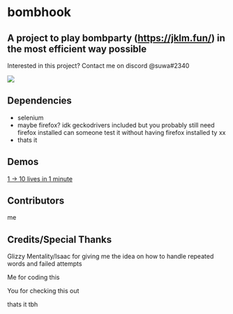 # bombhook
## A project to play bombparty (https://jklm.fun/) in the most efficient way possible

Interested in this project? Contact me on discord @suwa#2340

<img src="https://cdn.discordapp.com/attachments/879261281473937451/996136411742871572/demo.gif">

## Dependencies

 - selenium 
 - maybe firefox? idk geckodrivers included but you probably still need firefox installed can someone test it without having firefox installed ty xx
 - thats it

## Demos

<a href="https://www.youtube.com/watch?v=9OiR680KXfU">1 -> 10 lives in 1 minute<a>

## Contributors

me

## Credits/Special Thanks
Glizzy Mentality/Isaac for giving me the idea on how to handle repeated words and failed attempts

Me for coding this

You for checking this out 

thats it tbh
